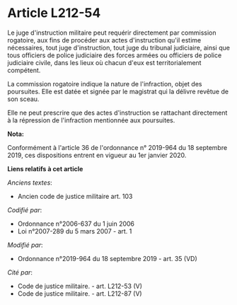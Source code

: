 # Article L212-54

Le juge d'instruction militaire peut requérir directement par commission rogatoire, aux fins de procéder aux actes
d'instruction qu'il estime nécessaires, tout juge d'instruction, tout   juge du tribunal judiciaire, ainsi que tous officiers
de police judiciaire des forces armées ou officiers de police judiciaire civile, dans les lieux où chacun d'eux est
territorialement compétent. 

La commission rogatoire indique la nature de l'infraction, objet des poursuites. Elle est datée et signée par le magistrat
qui la délivre revêtue de son sceau. 

Elle ne peut prescrire que des actes d'instruction se rattachant directement à la répression de l'infraction mentionnée aux
poursuites.

**Nota:**

Conformément à l'article 36 de l'ordonnance n° 2019-964 du 18 septembre 2019, ces dispositions entrent en vigueur au 1er
janvier 2020.

**Liens relatifs à cet article**

_Anciens textes_:

  - Ancien code de justice militaire art. 103

_Codifié par_:

  - Ordonnance n°2006-637 du 1 juin 2006
  - Loi n°2007-289 du 5 mars 2007 - art. 1

_Modifié par_:

  - Ordonnance n°2019-964 du 18 septembre 2019 - art. 35 (VD)

_Cité par_:

  - Code de justice militaire. - art. L212-53 (V)
  - Code de justice militaire. - art. L212-87 (V)
